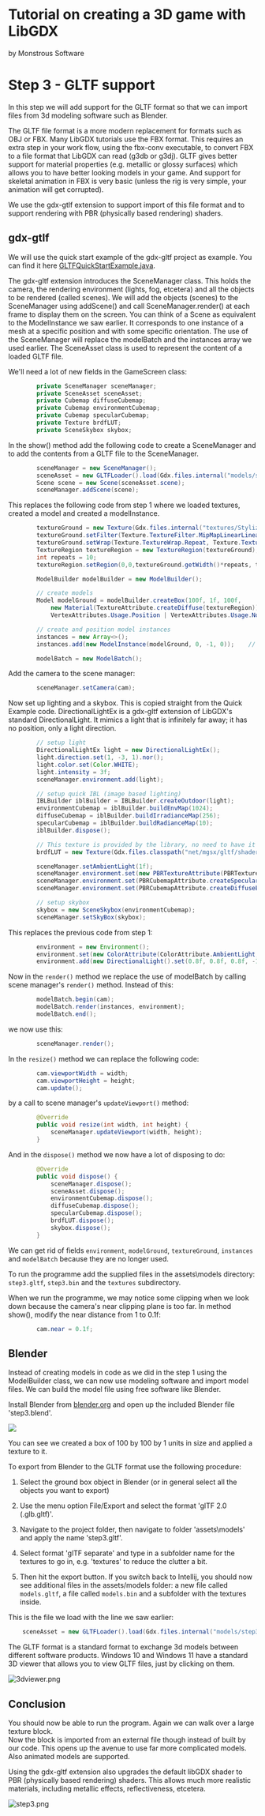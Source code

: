 # Tutorial on creating a 3D game with LibGDX
by Monstrous Software


# Step 3 - GLTF support

In this step we will add support for the GLTF format so that we can import files from 3d modeling software such as Blender.

The GLTF file format is a more modern replacement for formats such as OBJ or FBX.  Many LibGDX tutorials use the FBX format.  This requires an extra step in your work flow, using the fbx-conv executable, to convert FBX to a file format that LibGDX can read (g3db or g3dj). GLTF gives better support for material properties (e.g. metallic or glossy surfaces) which allows you to have better looking models in your game.  And support for skeletal animation in FBX is very basic (unless the rig is very simple, your animation will get corrupted).

We use the gdx-gtlf extension to support import of this file format and to support rendering with PBR (physically based rendering) shaders.


## gdx-gtlf

We will use the quick start example of the gdx-gltf project as example. You can find it here [GLTFQuickStartExample.java](https://github.com/mgsx-dev/gdx-gltf/blob/master/demo/core/src/net/mgsx/gltf/examples/GLTFQuickStartExample.java).

The gdx-gltf extension introduces the SceneManager class.  This holds the camera, the rendering environment (lights, fog, etcetera) and all the objects to be rendered (called scenes).   We will add the objects (scenes) to the SceneManager using addScene() and call SceneManager.render() at each frame to display them on the screen.
You can think of a Scene as equivalent to the ModelInstance we saw earlier.  It corresponds to one instance of a mesh at a specific position and with some specific orientation.
The use of the SceneManager will replace the modelBatch and the instances array we used earlier. 
The SceneAsset class is used to represent the content of a loaded GLTF file.

We'll need a lot of new fields in the GameScreen class:
```java
        private SceneManager sceneManager;
        private SceneAsset sceneAsset;
        private Cubemap diffuseCubemap;
        private Cubemap environmentCubemap;
        private Cubemap specularCubemap;
        private Texture brdfLUT;
        private SceneSkybox skybox;
```
In the show() method add the following code to create a SceneManager and to add the contents from a GLTF file to the SceneManager. 
```java
        sceneManager = new SceneManager();
        sceneAsset = new GLTFLoader().load(Gdx.files.internal("models/step3.gltf"));
        Scene scene = new Scene(sceneAsset.scene);
        sceneManager.addScene(scene);
```

This replaces the following code from step 1 where we loaded textures, created a model and created a modelInstance.
```java
        textureGround = new Texture(Gdx.files.internal("textures/Stylized_Stone_Floor_005_basecolor.jpg"), true);
        textureGround.setFilter(Texture.TextureFilter.MipMapLinearLinear, Texture.TextureFilter.Linear);
        textureGround.setWrap(Texture.TextureWrap.Repeat, Texture.TextureWrap.Repeat);
        TextureRegion textureRegion = new TextureRegion(textureGround);
        int repeats = 10;
        textureRegion.setRegion(0,0,textureGround.getWidth()*repeats, textureGround.getHeight()*repeats );

        ModelBuilder modelBuilder = new ModelBuilder();

        // create models
        Model modelGround = modelBuilder.createBox(100f, 1f, 100f,
            new Material(TextureAttribute.createDiffuse(textureRegion)),
            VertexAttributes.Usage.Position | VertexAttributes.Usage.Normal | VertexAttributes.Usage.TextureCoordinates);

        // create and position model instances
        instances = new Array<>();
        instances.add(new ModelInstance(modelGround, 0, -1, 0));	// 'table top' surface

        modelBatch = new ModelBatch();
```
Add the camera to the scene manager:
```java
        sceneManager.setCamera(cam);
```
Now set up lighting and a skybox.  This is copied straight from the Quick Example code. DirectionalLightEx is a gdx-gltf extension of LibGDX's standard DirectionalLight. It mimics a light that is infinitely far away; it has no position, only a light direction.
```java
        // setup light
        DirectionalLightEx light = new DirectionalLightEx();
        light.direction.set(1, -3, 1).nor();
        light.color.set(Color.WHITE);
        light.intensity = 3f;
        sceneManager.environment.add(light);

        // setup quick IBL (image based lighting)
        IBLBuilder iblBuilder = IBLBuilder.createOutdoor(light);
        environmentCubemap = iblBuilder.buildEnvMap(1024);
        diffuseCubemap = iblBuilder.buildIrradianceMap(256);
        specularCubemap = iblBuilder.buildRadianceMap(10);
        iblBuilder.dispose();

        // This texture is provided by the library, no need to have it in your assets.
        brdfLUT = new Texture(Gdx.files.classpath("net/mgsx/gltf/shaders/brdfLUT.png"));

        sceneManager.setAmbientLight(1f);
        sceneManager.environment.set(new PBRTextureAttribute(PBRTextureAttribute.BRDFLUTTexture, brdfLUT));
        sceneManager.environment.set(PBRCubemapAttribute.createSpecularEnv(specularCubemap));
        sceneManager.environment.set(PBRCubemapAttribute.createDiffuseEnv(diffuseCubemap));

        // setup skybox
        skybox = new SceneSkybox(environmentCubemap);
        sceneManager.setSkyBox(skybox);
```
This replaces the previous code from step 1:
```java
        environment = new Environment();
        environment.set(new ColorAttribute(ColorAttribute.AmbientLight, 0.6f, 0.6f, 0.6f, 1f));
        environment.add(new DirectionalLight().set(0.8f, 0.8f, 0.8f, -1f, -0.8f, -0.2f));
```

Now in the `render()` method we replace the use of modelBatch by calling scene manager's `render()` method.
Instead of this:
```java
        modelBatch.begin(cam);
        modelBatch.render(instances, environment);
        modelBatch.end();
```
we now use this:
```java
        sceneManager.render();
```
In the `resize()` method we can replace the following code:

```java
        cam.viewportWidth = width;
        cam.viewportHeight = height;
        cam.update();
```
by a call to scene manager's `updateViewport()` method:
```java
        @Override
        public void resize(int width, int height) {
            sceneManager.updateViewport(width, height);
        }
```
And in the `dispose()` method we now have a lot of disposing to do:
```java
        @Override
        public void dispose() {
            sceneManager.dispose();
            sceneAsset.dispose();
            environmentCubemap.dispose();
            diffuseCubemap.dispose();
            specularCubemap.dispose();
            brdfLUT.dispose();
            skybox.dispose();
        }
```

We can get rid of fields `environment`, `modelGround`, `textureGround`, `instances` and `modelBatch` because they are no longer used.

To run the programme add the supplied files in the assets\models directory: `step3.gltf`, `step3.bin` and the `textures` subdirectory.

When we run the programme, we may notice some clipping when we look down because the camera's near clipping plane is too far.
In method show(), modify the near distance from 1 to 0.1f:
```java
        cam.near = 0.1f;  
```
## Blender

Instead of creating models in code as we did in the step 1 using the ModelBuilder class, 
we can now use modeling software and import model files. 
We can build the model file using free software like Blender.

Install Blender from [blender.org](blender.org) and open up the included Blender file 'step3.blend'.

![](images/blender1.png)

You can see we created a box of 100 by 100 by 1 units in size and applied a texture to it.

To export from Blender to the GLTF format use the following procedure:

1. Select the ground box object in Blender (or in general select all the objects you want to export)

2. Use the menu option File/Export and select the format 'glTF 2.0 (.glb.gltf)'.

3. Navigate to the project folder, then navigate to folder 'assets\models' and apply the name 'step3.gltf'.

4. Select format 'glTF separate' and type in a subfolder name for the textures to go in, e.g. 'textures' to reduce the clutter a bit.

5. Then hit the export button. If you switch back to Intellij, you should now see additional files in the assets/models folder: a new file called `models.gltf`, a file called `models.bin` and a subfolder with the textures inside.

This is the file we load with the line we saw earlier:
```java    
    sceneAsset = new GLTFLoader().load(Gdx.files.internal("models/step3.gltf"));
```
The GLTF format is a standard format to exchange 3d models between different software products.
Windows 10 and Windows 11 have a standard 3D viewer that allows you to view GLTF files, just by clicking on them.

![3dviewer.png](images%2F3dviewer.png)



## Conclusion
You should now be able to run the program.  Again we can walk over a large texture block.  
Now the block is imported from an external file though instead of built by our code.  This opens up the avenue
to use far more complicated models.  Also animated models are supported.

Using the gdx-gltf extension also upgrades the default libGDX shader to PBR (physically based rendering) shaders.
This allows much more realistic materials, including metallic effects, reflectiveness, etcetera.

![step3.png](images%2Fstep3.png)


